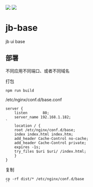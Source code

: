 ![](https://github.com/dounine/jb-base/workflows/Node.js%20CI/badge.svg) ![](https://img.shields.io/github/license/dounine/jb-base)

# jb-base
jb ui base 

##  部署
不同应用不同端口、或者不同域名

打包
```
npm run build

```
/etc/nginx/conf.d/base.conf
```
server {
    listen       80;
    server_name 192.168.1.182;
`
    location / {
	root /etc/nginx/conf.d/base;
	index index.html index.htm;
    add_header Cache-Control no-cache;
    add_header Cache-Control private;
    expires -1s;
	try_files $uri $uri/ /index.html;
    }
}
```
复制
```
cp -rf dist/* /etc/nginx/conf.d/base 
``